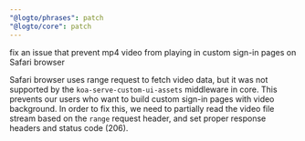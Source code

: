 ```yaml
---
"@logto/phrases": patch
"@logto/core": patch
---
```


fix an issue that prevent mp4 video from playing in custom sign-in pages on Safari browser

Safari browser uses range request to fetch video data, but it was not supported by the `koa-serve-custom-ui-assets` middleware in core. This prevents our users who want to build custom sign-in pages with video background. In order to fix this, we need to partially read the video file stream based on the `range` request header, and set proper response headers and status code (206).

